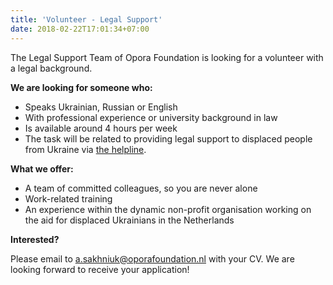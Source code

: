 ```yaml
---
title: 'Volunteer - Legal Support'
date: 2018-02-22T17:01:34+07:00
---
```


The Legal Support Team of Opora Foundation is looking for a volunteer with a legal background.

**We are looking for someone who:**

* Speaks Ukrainian, Russian or English
* With professional experience or university background in law
* Is available around 4 hours per week
* The task will be related to providing legal support to displaced people from Ukraine via [the helpline](https://help-ukraine.nl/refugee/legal-issues/legal-help).

**What we offer:**

* A team of committed colleagues, so you are never alone
* Work-related training
* An experience within the dynamic non-profit organisation working on the aid for displaced Ukrainians in the Netherlands

**Interested?**

Please email to a.sakhniuk@oporafoundation.nl with your CV. We are looking forward to receive your application!